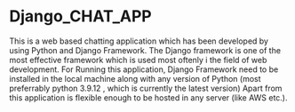 # Django_CHAT_APP
This is a web based chatting application which has been developed by using Python and Django Framework.
The Django framework is one of the most effective framework which is used most oftenly i the field of web development.
For Running this application, Django Framework need to be installed in the local machine along with any version of Python (most preferrably python 3.9.12 , which is currently the latest version)
Apart from this application is flexible enough to be hosted in any server (like AWS etc.). 
